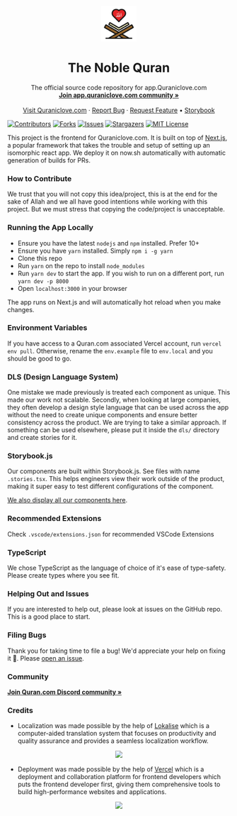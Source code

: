 <!--
*** Thanks for checking out this Quran.com repo. If you have a suggestion that would
*** make this better, please fork the repo and create a pull request or simply open
***  an issue with the tag "enhancement".
*** Thanks again! Now go create something AMAZING! :D
-->

<!-- PROJECT LOGO -->
<br />
<p align="center">
  <a href="https://app.quranic.com">
    <img src="public/logo.png" alt="Logo" width="80" height="80">
  </a>

  <h1 align="center">The Noble Quran</h1>

  <p align="center">
    The official source code repository for app.Quraniclove.com
    <br />
    <a href="https://discord.gg/SpEeJ5bWEQ"><strong>Join app.quraniclove.com community »</strong></a>
    <br />
    <br />
    <a href="https://quran.com">Visit Quraniclove.com</a>
    ·
    <a href="https://github.com/quran/quran.com-frontend-next/issues">Report Bug</a>
    ·
    <a href="https://github.com/quran/quran.com-frontend-next/issues">Request Feature</a>
    •
    <a href="https://quran.github.io/quran.com-frontend-next/storybook/master">Storybook</a>
  </p>
</p>

<!-- PROJECT SHIELDS -->

[![Contributors][contributors-shield]][contributors-url] [![Forks][forks-shield]][forks-url]
[![Issues][issues-shield]][issues-url] [![Stargazers][stars-shield]][stars-url]
[![MIT License][license-shield]][license-url]

This project is the frontend for Quraniclove.com. It is built on top of
[Next.js](https://nextjs.org/docs/getting-started), a popular framework that takes the trouble and
setup of setting up an isomorphic react app. We deploy it on now.sh automatically with automatic
generation of builds for PRs.

### How to Contribute

We trust that you will not copy this idea/project, this is at the end for the sake of Allah and we
all have good intentions while working with this project. But we must stress that copying the
code/project is unacceptable.

### Running the App Locally

- Ensure you have the latest `nodejs` and `npm` installed. Prefer 10+
- Ensure you have `yarn` installed. Simply `npm i -g yarn`
- Clone this repo
- Run `yarn` on the repo to install `node_modules`
- Run `yarn dev` to start the app. If you wish to run on a different port, run `yarn dev -p 8000`
- Open `localhost:3000` in your browser

The app runs on Next.js and will automatically hot reload when you make changes.

### Environment Variables

If you have access to a Quran.com associated Vercel account, run `vercel env pull`. Otherwise,
rename the `env.example` file to `env.local` and you should be good to go.

### DLS (Design Language System)

One mistake we made previously is treated each component as unique. This made our work not scalable.
Secondly, when looking at large companies, they often develop a design style language that can be
used across the app without the need to create unique components and ensure better consistency
across the product. We are trying to take a similar approach. If something can be used elsewhere,
please put it inside the `dls/` directory and create stories for it.

### Storybook.js

Our components are built within Storybook.js. See files with name `.stories.tsx`. This helps
engineers view their work outside of the product, making it super easy to test different
configurations of the component.

[We also display all our components here](https://quran.github.io/quran.com-frontend-next/storybook/master).

### Recommended Extensions

Check `.vscode/extensions.json` for recommended VSCode Extensions

### TypeScript

We chose TypeScript as the language of choice of it's ease of type-safety. Please create types where
you see fit.

### Helping Out and Issues

If you are interested to help out, please look at issues on the GitHub repo. This is a good place to
start.

### Filing Bugs

Thank you for taking time to file a bug! We'd appreciate your help on fixing it 🙏. Please
[open an issue](https://github.com/quran/quran.com-frontend-next/issues).

### Community

<a href="https://discord.gg/SpEeJ5bWEQ"><strong>Join Quran.com Discord community »</strong></a>

<!-- MARKDOWN LINKS & IMAGES -->
<!-- https://www.markdownguide.org/basic-syntax/#reference-style-links -->

[contributors-shield]:
  https://img.shields.io/github/contributors/quran/quran.com-frontend-next?style=for-the-badge
[contributors-url]: https://github.com/quran/quran.com-frontend-next/graphs/contributors
[forks-shield]:
  https://img.shields.io/github/forks/quran/quran.com-frontend-next?style=for-the-badge
[forks-url]: https://github.com/quran/quran.com-frontend-next/network/members
[stars-shield]:
  https://img.shields.io/github/stars/quran/quran.com-frontend-next?style=for-the-badge
[stars-url]: https://github.com/quran/quran.com-frontend-next/stargazers
[issues-shield]:
  https://img.shields.io/github/issues/quran/quran.com-frontend-next?style=for-the-badge
[issues-url]: https://github.com/quran/quran.com-frontend-next/issues
[license-shield]:
  https://img.shields.io/github/license/quran/quran.com-frontend-next?style=for-the-badge
[license-url]: https://github.com/quran/quran.com-frontend-next/blob/master/LICENSE.txt
[product-screenshot]: images/screenshot.png

### Credits

- Localization was made possible by the help of [Lokalise](https://lokalise.com/) which is a
  computer-aided translation system that focuses on productivity and quality assurance and provides
  a seamless localization workflow.

<p align="center">
  <img src="https://user-images.githubusercontent.com/15169499/139687128-15ed6189-6be2-44bf-9173-75cce317d546.png" width="400">
</p>

- Deployment was made possible by the help of
  [Vercel](https://vercel.com/?utm_source=quran-pro&utm_campaign=oss) which is a deployment and
  collaboration platform for frontend developers which puts the frontend developer first, giving
  them comprehensive tools to build high-performance websites and applications.

<p align="center">
  <img src="https://user-images.githubusercontent.com/15169499/147745340-b7e84819-d1b0-4399-87a0-d5276ba21bca.png" width="250">
</p>
